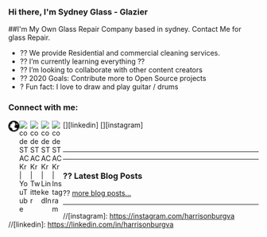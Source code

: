 ### Hi there, I'm Sydney Glass - Glazier
##I'm My Own Glass Repair Company based in sydney. Contact Me for glass Repair.

- ?? We provide Residential and commercial cleaning services.
- ?? I’m currently learning everything ??
- ?? I’m looking to collaborate with other content creators
- ?? 2020 Goals: Contribute more to Open Source projects
- ? Fun fact: I love to draw and play guitar / drums


### Connect with me:

[<img align="left" alt="codeSTACKr.com" width="22px" src="https://raw.githubusercontent.com/iconic/open-iconic/master/svg/globe.svg" />][website]
[<img align="left" alt="codeSTACKr | YouTube" width="22px" src="https://cdn.jsdelivr.net/npm/simple-icons@v3/icons/youtube.svg" />][youtube]
[<img align="left" alt="codeSTACKr | Twitter" width="22px" src="https://cdn.jsdelivr.net/npm/simple-icons@v3/icons/twitter.svg" />][twitter]
[<img align="left" alt="codeSTACKr | LinkedIn" width="22px" src="https://cdn.jsdelivr.net/npm/simple-icons@v3/icons/linkedin.svg" />][linkedin]
[<img align="left" alt="codeSTACKr | Instagram" width="22px" src="https://cdn.jsdelivr.net/npm/simple-icons@v3/icons/instagram.svg" />][instagram]

<br />

---

---

### ?? Latest Blog Posts

<!-- BLOG-POST-LIST:START -->
<!-- BLOG-POST-LIST:END -->

?? [more blog posts...](https://about.me/harrisonburg)

---


[website]: https://www.sydneyglassinstallations.com.au
[twitter]: https://twitter.com/GlassRepairssy1
[youtube]:https://www.youtube.com/channel/UC7ni0fjT1AplEWjEq01yX-g
//[instagram]: https://instagram.com/harrisonburgva
//[linkedin]: https://linkedin.com/in/harrisonburgva

